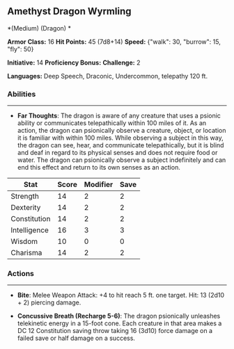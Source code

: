 ## Amethyst Dragon Wyrmling
*(Medium) (Dragon) *

**Armor Class:** 16
**Hit Points:** 45 (7d8+14)
**Speed:** {"walk": 30, "burrow": 15, "fly": 50}

**Initiative:** 14
**Proficiency Bonus:**
**Challenge:** 2

**Languages:** Deep Speech, Draconic, Undercommon, telepathy 120 ft.

### Abilities
 --- 
- **Far Thoughts**: The dragon is aware of any creature that uses a psionic ability or communicates telepathically within 100 miles of it. As an action, the dragon can psionically observe a creature, object, or location it is familiar with within 100 miles. While observing a subject in this way, the dragon can see, hear, and communicate telepathically, but it is blind and deaf in regard to its physical senses and does not require food or water. The dragon can psionically observe a subject indefinitely and can end this effect and return to its own senses as an action.



| Stat | Score | Modifier | Save |
| ---- | ---- | ---- | ---- |
| Strength | 14 | 2 | 2 |
| Dexterity | 14 | 2 | 2 |
| Constitution | 14 | 2 | 2 |
| Intelligence | 16 | 3 | 3 |
| Wisdom | 10 | 0 | 0 |
| Charisma | 14 | 2 | 2 |

### Actions
 --- 
- **Bite**: Melee Weapon Attack: +4 to hit  reach 5 ft.  one target. Hit: 13 (2d10 + 2) piercing damage.

- **Concussive Breath (Recharge 5-6)**: The dragon psionically unleashes telekinetic energy in a 15-foot cone. Each creature in that area makes a DC 12 Constitution saving throw  taking 16 (3d10) force damage on a failed save or half damage on a success.

